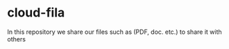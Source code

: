 # cloud-fila
In this repository we share our files such as (PDF, doc. etc.) to share it with others

